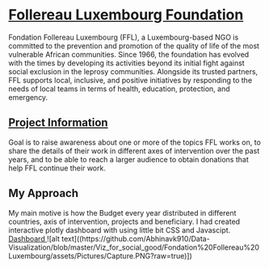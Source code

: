 <h1><a href="https://ffl.lu/" target="_blank"> Follereau Luxembourg Foundation</a></h1>
<p> Fondation Follereau Luxembourg (FFL), a Luxembourg-based NGO is committed to the prevention and promotion of the quality of life of the most vulnerable African communities. Since 1966, the foundation has evolved with the times by developing its activities beyond its initial fight against social exclusion in the leprosy communities.  Alongside its trusted partners, FFL supports local, inclusive, and positive initiatives by responding to the needs of local teams in terms of health, education, protection, and emergency. </p>

<h2><a href = "https://www.vizforsocialgood.com/join-a-project/fondation-follereau-luxembourg"  target="_blank">Project Information</a></h2>
<p>Goal is to raise awareness about one or more of the topics FFL works on, to share the details of their work in different axes of intervention over the past years, and to be able to reach a larger audience to obtain donations that help FFL continue their work.</p>

<h2> My Approach</h2>
My main motive is how the Budget every year distributed in different countries, axis of intervention, projects and beneficiary. I had created interactive plotly dashboard with using little bit CSS and Javascipt. 
<a href = "http://ffl-dashboard.herokuapp.com/" target = "_blank"> Dashboard </a>
![alt text]((https://github.com/Abhinavk910/Data-Visualization/blob/master/Viz_for_social_good/Fondation%20Follereau%20Luxembourg/assets/Pictures/Capture.PNG?raw=true)])
